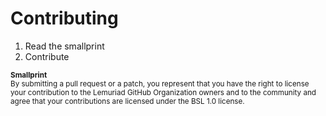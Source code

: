 # Contributing

1. Read the smallprint
2. Contribute

<sup><b>Smallprint</b><br>
By submitting a pull request or a patch, you represent that
you have the right to license your contribution to the Lemuriad
GitHub Organization owners and to the community and
agree that your contributions are licensed under the BSL 1.0 license.</sup>
